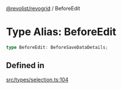 [@revolist/revogrid](README.md) / BeforeEdit

# Type Alias: BeforeEdit

```ts
type BeforeEdit: BeforeSaveDataDetails;
```

## Defined in

[src/types/selection.ts:104](https://github.com/revolist/revogrid/blob/1d7f63e049242097564b7da6ec33fe3875543951/src/types/selection.ts#L104)

